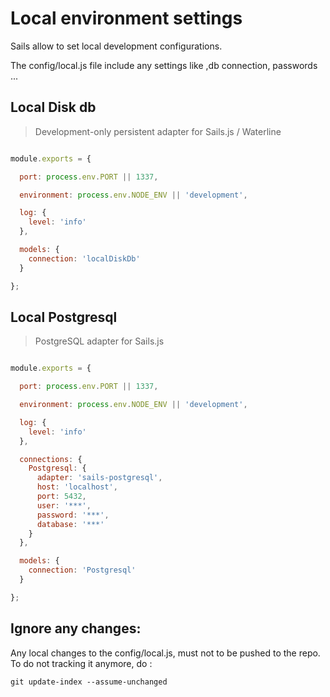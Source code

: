 # Local environment settings

Sails allow to set local development configurations.

The config/local.js file include any settings like ,db connection, passwords ...

## Local Disk db
 
> Development-only persistent adapter for Sails.js / Waterline 
 
``` js

module.exports = {

  port: process.env.PORT || 1337,

  environment: process.env.NODE_ENV || 'development',

  log: {
    level: 'info'
  },

  models: {
    connection: 'localDiskDb'
  }

};

```


## Local Postgresql

> PostgreSQL adapter for Sails.js
 
``` js

module.exports = {

  port: process.env.PORT || 1337,

  environment: process.env.NODE_ENV || 'development',

  log: {
    level: 'info'
  },

  connections: {
    Postgresql: {
      adapter: 'sails-postgresql',
      host: 'localhost',
      port: 5432,
      user: '***',
      password: '***',
      database: '***'
    }
  },

  models: {
    connection: 'Postgresql'
  }

};

```

## Ignore any changes:
 
Any local changes to the config/local.js, must not to be pushed to the repo.
To do not tracking it anymore, do :
 
``` shell
git update-index --assume-unchanged
```
